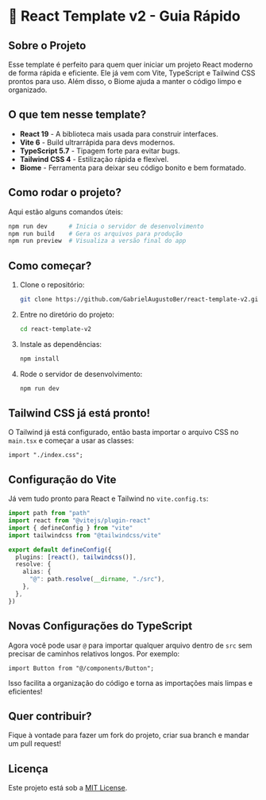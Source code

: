 # 🚀 React Template v2 - Guia Rápido

## Sobre o Projeto
Esse template é perfeito para quem quer iniciar um projeto React moderno de forma rápida e eficiente. Ele já vem com Vite, TypeScript e Tailwind CSS prontos para uso. Além disso, o Biome ajuda a manter o código limpo e organizado.

## O que tem nesse template?
- **React 19** - A biblioteca mais usada para construir interfaces.
- **Vite 6** - Build ultrarrápida para devs modernos.
- **TypeScript 5.7** - Tipagem forte para evitar bugs.
- **Tailwind CSS 4** - Estilização rápida e flexível.
- **Biome** - Ferramenta para deixar seu código bonito e bem formatado.

## Como rodar o projeto?
Aqui estão alguns comandos úteis:

```sh
npm run dev      # Inicia o servidor de desenvolvimento
npm run build    # Gera os arquivos para produção
npm run preview  # Visualiza a versão final do app
```

## Como começar?
1. Clone o repositório:
   ```sh
   git clone https://github.com/GabrielAugustoBer/react-template-v2.git
   ```
2. Entre no diretório do projeto:
   ```sh
   cd react-template-v2
   ```
3. Instale as dependências:
   ```sh
   npm install
   ```
4. Rode o servidor de desenvolvimento:
   ```sh
   npm run dev
   ```

## Tailwind CSS já está pronto!
O Tailwind já está configurado, então basta importar o arquivo CSS no `main.tsx` e começar a usar as classes:

```tsx
import "./index.css";
```

## Configuração do Vite
Já vem tudo pronto para React e Tailwind no `vite.config.ts`:

```ts
import path from "path"
import react from "@vitejs/plugin-react"
import { defineConfig } from "vite"
import tailwindcss from "@tailwindcss/vite"

export default defineConfig({
  plugins: [react(), tailwindcss()],
  resolve: {
    alias: {
      "@": path.resolve(__dirname, "./src"),
    },
  },
})
```

## Novas Configurações do TypeScript
Agora você pode usar `@` para importar qualquer arquivo dentro de `src` sem precisar de caminhos relativos longos. Por exemplo:

```tsx
import Button from "@/components/Button";
```

Isso facilita a organização do código e torna as importações mais limpas e eficientes!

## Quer contribuir?
Fique à vontade para fazer um fork do projeto, criar sua branch e mandar um pull request! 

## Licença
Este projeto está sob a [MIT License](LICENSE).
